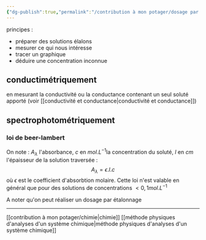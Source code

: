 ```yaml
---
{"dg-publish":true,"permalink":"/contribution à mon potager/dosage par étalonnage/"}
---
```


principes :
- préparer des solutions élalons
- mesurer ce qui nous intéresse
- tracer un graphique
- déduire une concentration inconnue
## conductimétriquement
en mesurant la conductivité ou la conductance contenant un seul soluté apporté (voir [[conductivité et conductance\|conductivité et conductance]])
## spectrophotométriquement
### loi de beer-lambert
On note : $A_{\lambda}$ l'absorbance, $c$ en $mol.L^{-1}$la concentration du soluté, $l$ en $cm$ l'épaisseur de la solution traversée :
$$A_{\lambda}=\epsilon.l.c$$
où $\epsilon$ est le coefficient d'absorbtion molaire.
Cette loi n'est valable en général que pour des solutions de concentrations $<0,1mol.L^{-1}$

A noter qu'on peut réaliser un dosage par étalonnage

---
[[contribution à mon potager/chimie\|chimie]]
[[méthode physiques d'analyses d'un système chimique\|méthode physiques d'analyses d'un système chimique]]
